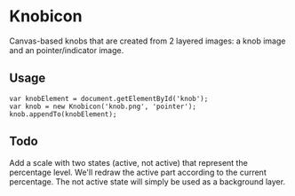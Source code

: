 Knobicon
========

Canvas-based knobs that are created from 2 layered images: a knob image and an pointer/indicator image.

Usage
------

    var knobElement = document.getElementById('knob');
    var knob = new Knobicon('knob.png', 'pointer');
    knob.appendTo(knobElement);

Todo
----
Add a scale with two states (active, not active) that represent the percentage level. We'll redraw the active part according to the current percentage. The not active state will simply be used as a background layer.
